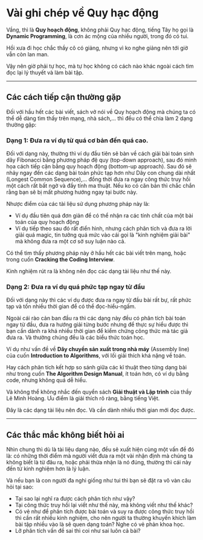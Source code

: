 # Vài ghi chép về Quy hạc động

Vầng, thì là **Quy hoạch động**, không phải Quy hạc động, tiếng Tây họ gọi là **Dynamic Programming**, là cơn ác mộng của nhiều người, trong đó có tui.

Hồi xưa đi học chắc thầy cô có giảng, nhưng vì ko nghe giảng nên tới giờ vẫn còn lan man.

Vậy nên giờ phải tự học, mà tự học không có cách nào khác ngoài cách tìm đọc lại lý thuyết và làm bài tập.

---

## Các cách tiếp cận thường gặp

Đối với hầu hết các bài viết, sách vở nói về Quy hoạch động mà chúng ta có thể dễ dàng tìm thấy trên mạng, nhà sách,... thì đều có thể chia làm 2 dạng thường gặp:

### Dạng 1: Đưa ra ví dụ từ quá cơ bản đến quá cao.

Đối với dạng này, thường thì ví dụ đầu tiên sẽ bàn về cách giải bài toán sinh dãy Fibonacci bằng phương pháp đệ quy (top-down approach), sau đó minh họa cách tiếp cận bằng quy hoạch động (bottom-up approach). Sau đó sẽ nhảy ngay đến các dạng bài toán phức tạp hơn như Dãy con chung dài nhất (Longest Common Sequence),... đồng thời đưa ra ngay công thức truy hồi một cách rất bất ngờ và đầy tính ma thuật. Nếu ko có căn bản thì chắc chắn rằng bạn sẽ bị mất phương hướng ngay tại bước này. 

Nhược điểm của các tài liệu sử dụng phương pháp này là:

 - Ví dụ đầu tiên quá đơn giản để có thể nhận ra các tính chất của một bài toán của quy hoạch động
 - Ví dụ tiếp theo sau đó rất điển hình, nhưng cách phân tích và đưa ra lời giải quá magic, tin tưởng quá mức vào cái gọi là "kinh nghiệm giải bài" mà không đưa ra một cơ sở suy luận nào cả.

Có thể tìm thấy phương pháp này ở hầu hết các bài viết trên mạng, hoặc trong cuốn **Cracking the Coding Interview**.

Kinh nghiệm rút ra là không nên đọc các dạng tài liệu như thế này.

### Dạng 2: Đưa ra ví dụ quá phức tạp ngay từ đầu

Đối với dạng này thì các ví dụ được đưa ra ngay từ đầu bài rất bự, rất phức tạp và tốn nhiều thời gian để có thể đọc-hiểu-ngấm.

Ngoài cái rào cản ban đầu ra thì các dạng này đều có phân tích bài toán ngay từ đầu, đưa ra hướng giải từng bước nhưng để thực sự hiểu được thì bạn cần dành ra khá nhiều thời gian để kiểm chứng công thức mà tác giả đưa ra. Và thường chúng đều là các biểu thức toán học.

Ví dụ như vấn đề về **Dây chuyền sản xuất trong nhà máy** (Assembly line) của cuốn **Introduction to Algorithms**, với lối giải thích khá nặng về toán.

Hay cách phân tích kết hợp so sánh giữa các kĩ thuật theo từng dạng bài như trong cuốn **The Algorithm Design Manual**, ít toán hơn, có ví dụ bằng code, nhưng không quá dễ hiểu.

Và không thể không nhắc đến quyển sách **Giải thuật và Lập trình** của thầy Lê Minh Hoàng. Ưu điểm là giải thích rõ ràng, bằng tiếng Việt.

Đây là các dạng tài liệu nên đọc. Và cần dành nhiều thời gian mới đọc được.

---

## Các thắc mắc không biết hỏi ai

Nhìn chung thì dù là tài liệu dạng nào, đều sẽ xuất hiện cùng một vấn đề đó là: có những thời điểm mà người viết đưa ra một vài nhận định mà chúng ta không biết là từ đâu ra, hoặc phải thừa nhận là nó đúng, thường thì cái này đến từ kinh nghiệm hơn là lý luận.

Và nếu bạn là con người đa nghi giống như tui thì bạn sẽ đặt ra vô vàn câu hỏi tại sao:

 - Tại sao lại nghĩ ra được cách phân tích như vậy?
 - Tại công thức truy hồi lại viết như thế này, mà không viết như thế khác?
 - Có vẻ như để phân tích được bài toán và suy ra được công thức truy hồi thì cần rất nhiều kinh nghiệm, cho nên người ta thường khuyến khích làm bài tập nhiều vào là sẽ quen dạng toán? Nghe có vẻ phản khoa học.
 - Lỡ phân tích vấn đề sai thì coi như sai luôn cả bài?


